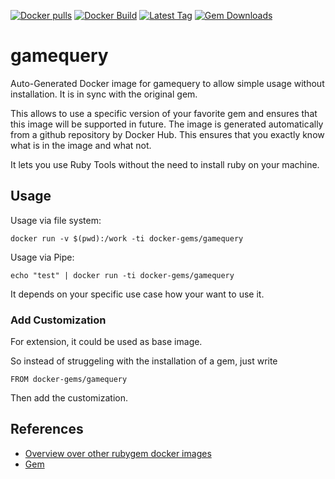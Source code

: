 [![Docker pulls](https://img.shields.io/docker/pulls/rubygem/gamequery.svg)](https://hub.docker.com/r/rubygem/gamequery/)
[![Docker Build](https://img.shields.io/docker/automated/rubygem/gamequery.svg)](https://hub.docker.com/r/rubygem/gamequery/)
[![Latest Tag](https://img.shields.io/github/tag/docker-rubygem/gamequery.svg)](https://hub.docker.com/r/rubygem/gamequery/)
[![Gem Downloads](https://img.shields.io/gem/dt/gamequery.svg)](https://rubygems.org/gems/gamequery/)
# gamequery

Auto-Generated Docker image for gamequery to allow simple usage without installation.
It is in sync with the original gem.

This allows to use a specific version of your favorite gem and ensures that this image will be supported in future.
The image is generated automatically from a github repository by Docker Hub.
This ensures that you exactly know what is in the image and what not.

It lets you use Ruby Tools without the need to install ruby on your machine.

## Usage

Usage via file system:

`docker run -v $(pwd):/work -ti docker-gems/gamequery`

Usage via Pipe:

`echo "test" | docker run -ti docker-gems/gamequery`

It depends on your specific use case how your want to use it.

### Add Customization

For extension, it could be used as base image.

So instead of struggeling with the installation of a gem, just write

`FROM docker-gems/gamequery`

Then add the customization.

## References

 - [Overview over other rubygem docker images](https://github.com/thinkbot/docker-rubygem)
 - [Gem](https://rubygems.org/gems/gamequery/)
